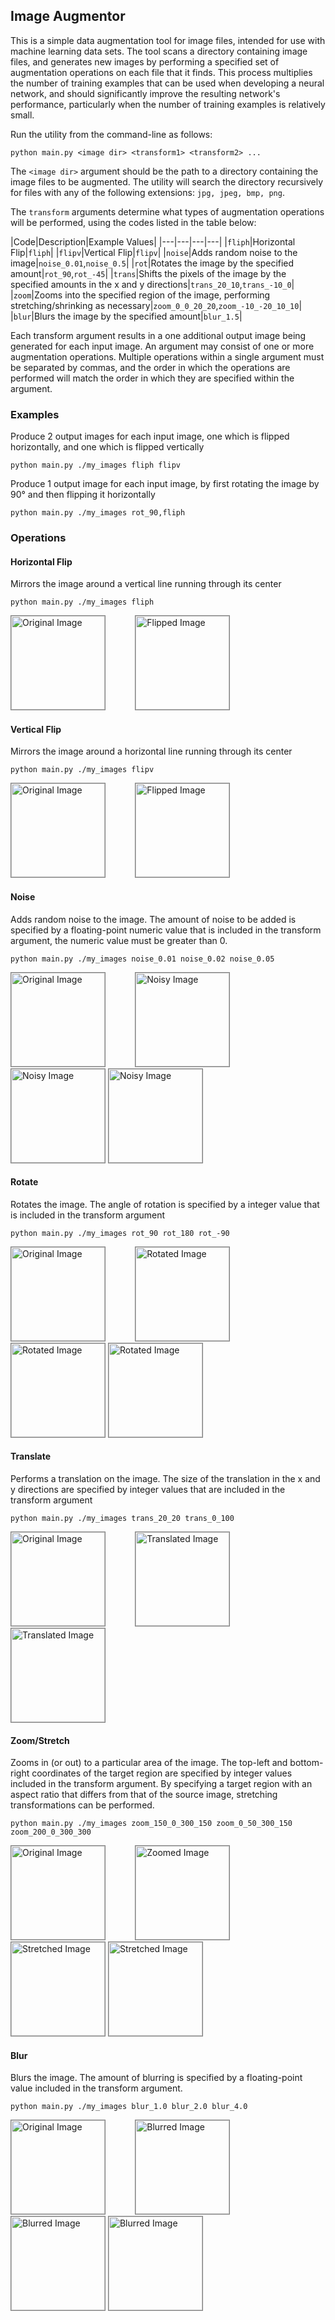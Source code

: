 ## Image Augmentor

This is a simple data augmentation tool for image files, intended for use with machine learning data sets.
The tool scans a directory containing image files, and generates new images by performing a specified set of
augmentation operations on each file that it finds. This process multiplies the number of training examples that can
be used when developing a neural network, and should significantly improve the resulting network's performance,
particularly when the number of training examples is relatively small.

Run the utility from the command-line as follows:

    python main.py <image dir> <transform1> <transform2> ...

The `<image dir>` argument should be the path to a directory containing the image files to be augmented.
The utility will search the directory recursively for files with any of the following extensions:
`jpg, jpeg, bmp, png`.

The `transform` arguments determine what types of augmentation operations will be performed,
using the codes listed in the table below:

|Code|Description|Example Values|
|---|---|---|---|
|`fliph`|Horizontal Flip|`fliph`|
|`flipv`|Vertical Flip|`flipv`|
|`noise`|Adds random noise to the image|`noise_0.01`,`noise_0.5`|
|`rot`|Rotates the image by the specified amount|`rot_90`,`rot_-45`|
|`trans`|Shifts the pixels of the image by the specified amounts in the x and y directions|`trans_20_10`,`trans_-10_0`|
|`zoom`|Zooms into the specified region of the image, performing stretching/shrinking as necessary|`zoom_0_0_20_20`,`zoom_-10_-20_10_10`|
|`blur`|Blurs the image by the specified amount|`blur_1.5`|


Each transform argument results in a one additional output image being generated for each input image.
An argument may consist of one or more augmentation operations. Multiple operations within a single argument
must be separated by commas, and the order in which the operations are performed will match the order in which they
are specified within the argument.

### Examples
Produce 2 output images for each input image, one which is flipped horizontally, and one which is flipped vertically

    python main.py ./my_images fliph flipv

Produce 1 output image for each input image, by first rotating the image by 90&deg; and then flipping it horizontally

    python main.py ./my_images rot_90,fliph

### Operations

#### Horizontal Flip
Mirrors the image around a vertical line running through its center

    python main.py ./my_images fliph

<img style="border: 1px solid grey" style="border: 1px solid grey" src="http://codebox.net/graphics/image_augmentor/macaw.png" alt="Original Image" width="150" height="150"/>
&nbsp;&nbsp;&nbsp;&nbsp;&nbsp;&nbsp;&nbsp;&nbsp;&nbsp;&nbsp;
<img style="border: 1px solid grey" src="http://codebox.net/graphics/image_augmentor/macaw__fliph.png" alt="Flipped Image" width="150" height="150"/>

#### Vertical Flip
Mirrors the image around a horizontal line running through its center

    python main.py ./my_images flipv

<img style="border: 1px solid grey" src="http://codebox.net/graphics/image_augmentor/macaw.png" alt="Original Image" width="150" height="150"/>
&nbsp;&nbsp;&nbsp;&nbsp;&nbsp;&nbsp;&nbsp;&nbsp;&nbsp;&nbsp;
<img style="border: 1px solid grey" src="http://codebox.net/graphics/image_augmentor/macaw__flipv.png" alt="Flipped Image" width="150" height="150"/>

#### Noise
Adds random noise to the image. The amount of noise to be added is specified by a floating-point numeric value that is included
in the transform argument, the numeric value must be greater than 0.

    python main.py ./my_images noise_0.01 noise_0.02 noise_0.05

<img style="border: 1px solid grey" src="http://codebox.net/graphics/image_augmentor/macaw.png" alt="Original Image" width="150" height="150"/>
&nbsp;&nbsp;&nbsp;&nbsp;&nbsp;&nbsp;&nbsp;&nbsp;&nbsp;&nbsp;
<img style="border: 1px solid grey" src="http://codebox.net/graphics/image_augmentor/macaw__noise0.01.png" alt="Noisy Image" width="150" height="150"/>
<img style="border: 1px solid grey" src="http://codebox.net/graphics/image_augmentor/macaw__noise0.02.png" alt="Noisy Image" width="150" height="150"/>
<img style="border: 1px solid grey" src="http://codebox.net/graphics/image_augmentor/macaw__noise0.05.png" alt="Noisy Image" width="150" height="150"/>

#### Rotate
Rotates the image. The angle of rotation is specified by a integer value that is included in the transform argument

    python main.py ./my_images rot_90 rot_180 rot_-90

<img style="border: 1px solid grey" src="http://codebox.net/graphics/image_augmentor/macaw.png" alt="Original Image" width="150" height="150"/>
&nbsp;&nbsp;&nbsp;&nbsp;&nbsp;&nbsp;&nbsp;&nbsp;&nbsp;&nbsp;
<img style="border: 1px solid grey" src="http://codebox.net/graphics/image_augmentor/macaw__rot90.png" alt="Rotated Image" width="150" height="150"/>
<img style="border: 1px solid grey" src="http://codebox.net/graphics/image_augmentor/macaw__rot180.png" alt="Rotated Image" width="150" height="150"/>
<img style="border: 1px solid grey" src="http://codebox.net/graphics/image_augmentor/macaw__rot-90.png" alt="Rotated Image" width="150" height="150"/>

#### Translate
Performs a translation on the image. The size of the translation in the x and y directions are specified by integer values that
are included in the transform argument

    python main.py ./my_images trans_20_20 trans_0_100

<img style="border: 1px solid grey" src="http://codebox.net/graphics/image_augmentor/macaw.png" alt="Original Image" width="150" height="150"/>
&nbsp;&nbsp;&nbsp;&nbsp;&nbsp;&nbsp;&nbsp;&nbsp;&nbsp;&nbsp;
<img style="border: 1px solid grey" src="http://codebox.net/graphics/image_augmentor/macaw__trans20_20.png" alt="Translated Image" width="150" height="150"/>
<img style="border: 1px solid grey" src="http://codebox.net/graphics/image_augmentor/macaw__trans0_100.png" alt="Translated Image" width="150" height="150"/>

#### Zoom/Stretch
Zooms in (or out) to a particular area of the image. The top-left and bottom-right coordinates of the target region are
specified by integer values included in the transform argument. By specifying a target region with an aspect ratio that
differs from that of the source image, stretching transformations can be performed.

    python main.py ./my_images zoom_150_0_300_150 zoom_0_50_300_150 zoom_200_0_300_300

<img style="border: 1px solid grey" src="http://codebox.net/graphics/image_augmentor/macaw.png" alt="Original Image" width="150" height="150"/>
&nbsp;&nbsp;&nbsp;&nbsp;&nbsp;&nbsp;&nbsp;&nbsp;&nbsp;&nbsp;
<img style="border: 1px solid grey" src="http://codebox.net/graphics/image_augmentor/macaw__zoom150_0_300_150.png" alt="Zoomed Image" width="150" height="150"/>
<img style="border: 1px solid grey" src="http://codebox.net/graphics/image_augmentor/macaw__zoom0_50_300_150.png" alt="Stretched Image" width="150" height="150"/>
<img style="border: 1px solid grey" src="http://codebox.net/graphics/image_augmentor/macaw__zoom200_0_300_300.png" alt="Stretched Image" width="150" height="150"/>

#### Blur
Blurs the image. The amount of blurring is specified by a floating-point value included in the transform argument.

    python main.py ./my_images blur_1.0 blur_2.0 blur_4.0

<img style="border: 1px solid grey" src="http://codebox.net/graphics/image_augmentor/macaw.png" alt="Original Image" width="150" height="150"/>
&nbsp;&nbsp;&nbsp;&nbsp;&nbsp;&nbsp;&nbsp;&nbsp;&nbsp;&nbsp;
<img style="border: 1px solid grey" src="http://codebox.net/graphics/image_augmentor/macaw__blur1.0.png" alt="Blurred Image" width="150" height="150"/>
<img style="border: 1px solid grey" src="http://codebox.net/graphics/image_augmentor/macaw__blur2.0.png" alt="Blurred Image" width="150" height="150"/>
<img style="border: 1px solid grey" src="http://codebox.net/graphics/image_augmentor/macaw__blur4.0.png" alt="Blurred Image" width="150" height="150"/>
